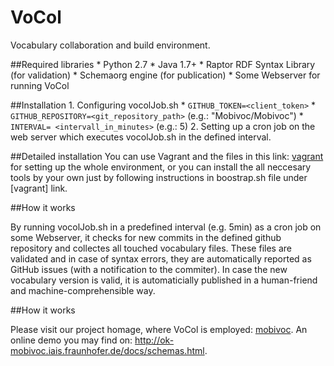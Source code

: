 VoCol
=====

Vocabulary collaboration and build environment.

##Required libraries
	* Python 2.7
	* Java 1.7+
	* Raptor RDF Syntax Library (for validation) 
	* Schemaorg engine (for publication) 
	* Some Webserver for running VoCol

##Installation
	1. Configuring vocolJob.sh
		* `GITHUB_TOKEN=<client_token>`
		* `GITHUB_REPOSITORY=<git_repository_path>` (e.g.: "Mobivoc/Mobivoc")
		* `INTERVAL= <intervall_in_minutes>` (e.g.: 5)
	2. Setting up a cron job on the web server which executes vocolJob.sh in the defined interval. 

##Detailed installation 
You can use Vagrant and the files in this link: [vagrant](https://github.com/mobivoc/vocol/tree/master/Vagrant/BoxFiles) for setting up the whole environment, or you can install the all neccesary tools by your own just by following instructions in boostrap.sh file under [vagrant] link.

##How it works

By running vocolJob.sh in a predefined interval (e.g. 5min) as a cron job on some Webserver, it checks for new commits in the defined github repository and collectes all touched vocabulary files. These files are validated and in case of syntax errors, they are automatically reported as GitHub issues (with a notification to the commiter). In case the new vocabulary version is valid, it is automaticially published in a human-friend and machine-comprehensible way. 

##How it works

Please visit our project homage, where VoCol is employed: [mobivoc](http://github.com/mobivoc/mobivoc/). 
An online demo you may find on: http://ok-mobivoc.iais.fraunhofer.de/docs/schemas.html.
